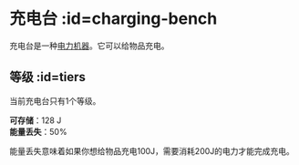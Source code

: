 # 充电台 :id=charging-bench

充电台是一种[电力机器](/Electric-Machines#machines)。它可以给物品充电。

## 等级 :id=tiers

当前充电台只有1个等级。

**可存储**：128 J  
**能量丢失**：50%

能量丢失意味着如果你想给物品充电100J，需要消耗200J的电力才能完成充电。
